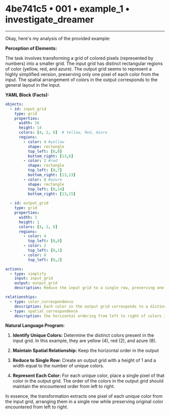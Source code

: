 # 4be741c5 • 001 • example_1 • investigate_dreamer

---
Okay, here's my analysis of the provided example:

**Perception of Elements:**

The task involves transforming a grid of colored pixels (represented by numbers) into a smaller grid. The input grid has distinct rectangular regions of color (yellow, red, and azure). The output grid seems to represent a highly simplified version, preserving only one pixel of each color from the input. The spatial arrangement of colors in the output corresponds to the general layout in the input.

**YAML Block (Facts):**



```yaml
objects:
  - id: input_grid
    type: grid
    properties:
      width: 16
      height: 14
      colors: [4, 2, 8]  # Yellow, Red, Azure
      regions:
        - color: 4 #yellow
          shape: rectangle
          top_left: [0,0]
          bottom_right: [13,6]
        - color: 2 #red
          shape: rectangle
          top_left: [0,7]
          bottom_right: [13,13]
        - color: 8 #azure
          shape: rectangle
          top_left: [0,14]
          bottom_right: [13,15]
          
  - id: output_grid
    type: grid
    properties:
      width: 3
      height: 1
      colors: [4, 2, 8]
      regions:
        - color: 4
          top_left: [0,0]
        - color: 2
          top_left: [0,1]
        - color: 8
          top_left: [0,2]

actions:
  - type: simplify
    input: input_grid
    output: output_grid
    description: Reduce the input grid to a single row, preserving one pixel of each unique color and their relative horizontal order.

relationships:
  - type: color_correspondence
    description: Each color in the output grid corresponds to a distinct color region in the input grid.
  - type: spatial_correspondence
    description: the horizontal ordering from left to right of colors is maintained
```



**Natural Language Program:**

1. **Identify Unique Colors:** Determine the distinct colors present in the input grid. In this example, they are yellow (4), red (2), and azure (8).

2. **Maintain Spatial Relationship:** Keep the horizontal order in the output

3. **Reduce to Single Row:** Create an output grid with a height of 1 and a width equal to the number of unique colors.

4. **Represent Each Color:** For each unique color, place a single pixel of that color in the output grid. The order of the colors in the output grid should maintain the encountered order from left to right.

In essence, the transformation extracts one pixel of each unique color from the input grid, arranging them in a single row while preserving original color encountered from left to right.

